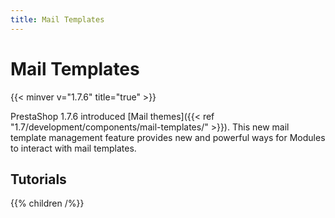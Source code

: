 ```yaml
---
title: Mail Templates
---
```


# Mail Templates
{{< minver v="1.7.6" title="true" >}}

PrestaShop 1.7.6 introduced [Mail themes]({{< ref "1.7/development/components/mail-templates/" >}}). This new mail template management feature provides new and powerful ways for Modules to interact with mail templates.
 
## Tutorials

{{% children /%}}

